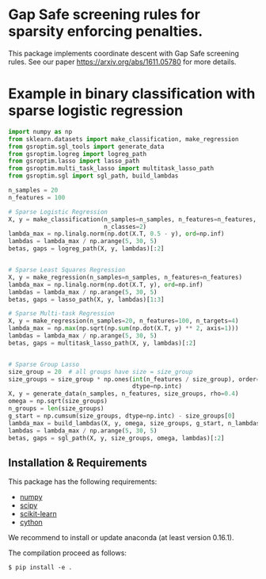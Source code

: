 # Gap Safe screening rules for sparsity enforcing penalties.

This package implements coordinate descent with Gap Safe screening rules. See our paper https://arxiv.org/abs/1611.05780 for more details.


# Example in binary classification with sparse logistic regression
```python
import numpy as np
from sklearn.datasets import make_classification, make_regression
from gsroptim.sgl_tools import generate_data
from gsroptim.logreg import logreg_path
from gsroptim.lasso import lasso_path
from gsroptim.multi_task_lasso import multitask_lasso_path
from gsroptim.sgl import sgl_path, build_lambdas

n_samples = 20
n_features = 100

# Sparse Logistic Regression
X, y = make_classification(n_samples=n_samples, n_features=n_features,
                           n_classes=2)
lambda_max = np.linalg.norm(np.dot(X.T, 0.5 - y), ord=np.inf)
lambdas = lambda_max / np.arange(5, 30, 5)
betas, gaps = logreg_path(X, y, lambdas)[:2]


# Sparse Least Squares Regression
X, y = make_regression(n_samples=n_samples, n_features=n_features)
lambda_max = np.linalg.norm(np.dot(X.T, y), ord=np.inf)
lambdas = lambda_max / np.arange(5, 30, 5)
betas, gaps = lasso_path(X, y, lambdas)[1:3]

# Sparse Multi-task Regression
X, y = make_regression(n_samples=20, n_features=100, n_targets=4)
lambda_max = np.max(np.sqrt(np.sum(np.dot(X.T, y) ** 2, axis=1)))
lambdas = lambda_max / np.arange(5, 30, 5)
betas, gaps = multitask_lasso_path(X, y, lambdas)[:2]


# Sparse Group Lasso
size_group = 20  # all groups have size = size_group
size_groups = size_group * np.ones(int(n_features / size_group), order='F',
                                   dtype=np.intc)
X, y = generate_data(n_samples, n_features, size_groups, rho=0.4)
omega = np.sqrt(size_groups)
n_groups = len(size_groups)
g_start = np.cumsum(size_groups, dtype=np.intc) - size_groups[0]
lambda_max = build_lambdas(X, y, omega, size_groups, g_start, n_lambdas=1)[0]
lambdas = lambda_max / np.arange(5, 30, 5)
betas, gaps = sgl_path(X, y, size_groups, omega, lambdas)[:2]

```

## Installation & Requirements
This package has the following requirements:

- [numpy](http://numpy.org)
- [scipy](http://scipy.org)
- [scikit-learn](http://scikit-learn.org)
- [cython](http://cython.org/)

We recommend to install or update anaconda (at least version 0.16.1).

The compilation proceed as follows:

```
$ pip install -e .
```

